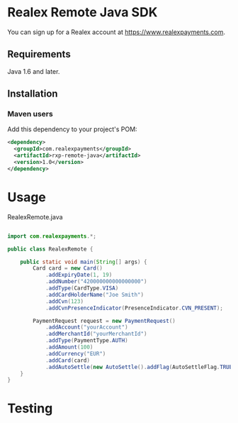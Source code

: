 # Realex Remote Java SDK

You can sign up for a Realex account at https://www.realexpayments.com.

## Requirements
Java 1.6 and later.

## Installation

### Maven users

Add this dependency to your project's POM:

```xml
<dependency>
  <groupId>com.realexpayments</groupId>
  <artifactId>rxp-remote-java</artifactId>
  <version>1.0</version>
</dependency>
```

Usage
=====

RealexRemote.java

```java

import com.realexpayments.*;

public class RealexRemote {

    public static void main(String[] args) {
        Card card = new Card()
            .addExpiryDate(1, 19)
            .addNumber("420000000000000000")
            .addType(CardType.VISA)
            .addCardHolderName("Joe Smith")
            .addCvn(123)
            .addCvnPresenceIndicator(PresenceIndicator.CVN_PRESENT);

        PaymentRequest request = new PaymentRequest()
            .addAccount("yourAccount")
            .addMerchantId("yourMerchantId")
            .addType(PaymentType.AUTH)
            .addAmount(100)
            .addCurrency("EUR")
            .addCard(card)
            .addAutoSettle(new AutoSettle().addFlag(AutoSettleFlag.TRUE)); 
    }
}
```

Testing
=======
